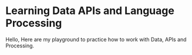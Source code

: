 # Learning Data APIs and Language Processing

Hello, Here are my playground to practice how to work with Data, APIs and Processing.
